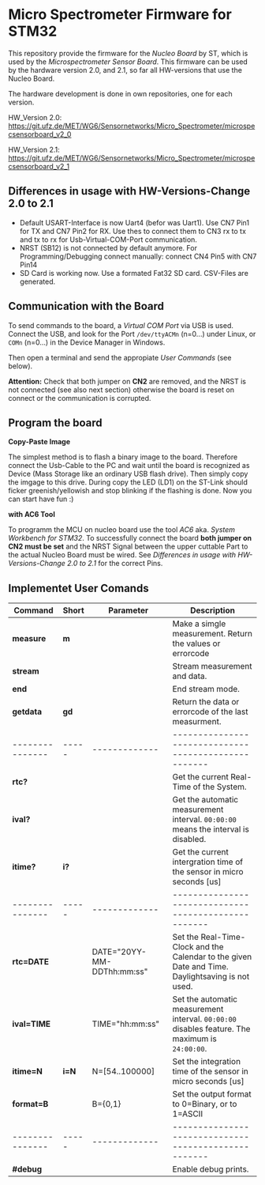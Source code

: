 Micro Spectrometer Firmware for STM32
=====================================

This repository provide the firmware for the *Nucleo Board* by ST, 
which is used by the *Microspectrometer Sensor Board*. This firmware can 
be used by the hardware version 2.0, and 2.1, so far all HW-versions that use
the Nucleo Board.

The hardware development is done in own repositories, one for each version.

HW_Version 2.0:
https://git.ufz.de/MET/WG6/Sensornetworks/Micro_Spectrometer/microspecsensorboard_v2_0

HW_Version 2.1:
https://git.ufz.de/MET/WG6/Sensornetworks/Micro_Spectrometer/microspecsensorboard_v2_1

Differences in usage with HW-Versions-Change 2.0 to 2.1
-------------------------------------

- Default USART-Interface is now Uart4 (befor was Uart1). Use CN7 Pin1 for TX and CN7 Pin2 for RX.
    Use thes to connect them to CN3 rx to tx and tx to rx for Usb-Virtual-COM-Port communication.
- NRST (SB12) is not connected by default anymore. For Programming/Debugging connect manually: 
    connect CN4 Pin5 with CN7 Pin14
- SD Card is working now. Use a formated Fat32 SD card. CSV-Files are generated.


Communication with the Board
----------------------------
To send commands to the board, a *Virtual COM Port* via USB is used.
Connect the USB, and look for the Port `/dev/ttyACMn` (n=0...) under Linux,
or `COMn` (n=0...) in the Device Manager in Windows. 

Then open a terminal and send the appropiate *User Commands* (see below).

**Attention:** Check that both jumper on **CN2** are removed, and the 
NRST is not connected (see also next section) otherwise the board is reset on connect or 
the communication is corrupted. 


Program the board
------------------

**Copy-Paste Image**

The simplest method is to flash a binary image to the board. 
Therefore connect the Usb-Cable to the PC and wait until the board is
recognized as Device (Mass Storage like an ordinary USB flash drive). Then 
simply copy the imgage to this drive. During copy the LED (LD1) on the ST-Link 
should ficker greenish/yellowish and stop blinking if the flashing is done. 
Now you can start have fun :)



**with AC6 Tool**

To programm the MCU on nucleo board use the tool *AC6* aka. *System Workbench for STM32*.
To successfully connect the board **both jumper on CN2 must be set** and the NRST Signal between
the upper cuttable Part to the actual Nucleo Board must be wired. See *Differences in usage with HW-Versions-Change 2.0 to 2.1* for the correct Pins.



Implementet User Comands
------------------------

Command 	| Short | Parameter	| Description 	                                       |
--------------- | ----- | ------------- | ---------------------------------------------------- |
**measure** 	| **m**	|		| Make a simgle measurement. Return the values or errorcode |
**stream**  	|	|               | Stream measurement and data. |
**end** 		| 	|               | End stream mode. |
**getdata** 	| **gd** 	|               | Return the data or errorcode of the last measurment. |
--------------- | ----- | ------------- | ---------------------------------------------------- |
**rtc?**   		| 	|               | Get the current Real-Time of the System. |
**ival?** 		| 	|               | Get the automatic measurement interval. `00:00:00` means the interval is disabled. |
**itime?** 		| **i?** 	|               | Get the current intergration time of the sensor in micro seconds [us] |
--------------- | ----- | ------------- | ---------------------------------------------------- |
**rtc=DATE** 	|	| DATE="20YY-MM-DDThh:mm:ss" | Set the Real-Time-Clock and the Calendar to the given Date and Time. Daylightsaving is not used. |
**ival=TIME** 	| 	| TIME="hh:mm:ss" | Set the automatic measurement interval. `00:00:00` disables feature. The maximum is `24:00:00`. |
**itime=N** 	| **i=N**	| N=[54..100000]| Set the integration time of the sensor in micro seconds [us] |
**format=B**	| 	| B={0,1}	| Set the output format to 0=Binary, or to 1=ASCII |
--------------- | ----- | ------------- | ---------------------------------------------------- |
**#debug**  	| 	|               | Enable debug prints. |




